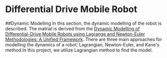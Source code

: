 # Differential Drive Mobile Robot
##Dynamic Modelling
In this section, the dynamic modelling of the robot is described. The matrial is derived from the [Dynamic Modelling of Differential-Drive Mobile Robots using Lagrange and Newton-Euler Methodologies: A Unified Framework](https://www.hilarispublisher.com/open-access/dynamic-modelling-of-differentialdrive-mobile-robots-using-lagrange-and-newtoneuler-methodologies-a-unified-framework-2168-9695.1000107.pdf).
There are three main approaches for modelling the dynamics of a robot: Lagrangian, Newton-Euler, and Kane's method.In this project, we utilize Lagrangian method to find the model.
